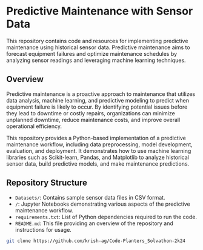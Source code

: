 # Predictive Maintenance with Sensor Data

This repository contains code and resources for implementing predictive maintenance using historical sensor data. Predictive maintenance aims to forecast equipment failures and optimize maintenance schedules by analyzing sensor readings and leveraging machine learning techniques.

## Overview

Predictive maintenance is a proactive approach to maintenance that utilizes data analysis, machine learning, and predictive modeling to predict when equipment failure is likely to occur. By identifying potential issues before they lead to downtime or costly repairs, organizations can minimize unplanned downtime, reduce maintenance costs, and improve overall operational efficiency.

This repository provides a Python-based implementation of a predictive maintenance workflow, including data preprocessing, model development, evaluation, and deployment. It demonstrates how to use machine learning libraries such as Scikit-learn, Pandas, and Matplotlib to analyze historical sensor data, build predictive models, and make maintenance predictions.

## Repository Structure

- `Datasets/`: Contains sample sensor data files in CSV format.
- `/`: Jupyter Notebooks demonstrating various aspects of the predictive maintenance workflow.
- `requirements.txt`: List of Python dependencies required to run the code.
- `README.md`: This file providing an overview of the repository and instructions for usage.

```bash
git clone https://github.com/krish-ag/Code-Planters_Solvathon-2k24
